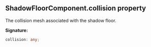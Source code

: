 
## ShadowFloorComponent.collision property

The collision mesh associated with the shadow floor.

**Signature:**

```typescript
collision: any;
```

